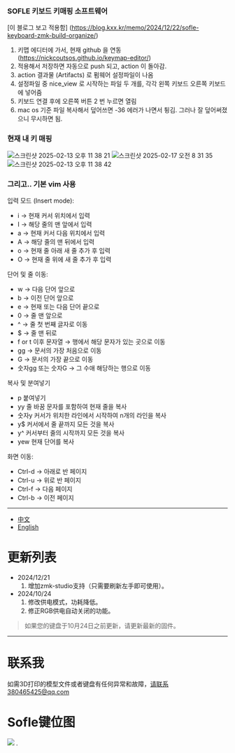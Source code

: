 ### SOFLE 키보드 키매핑 소프트웨어

[이 블로그 보고 적용함] (https://blog.kxx.kr/memo/2024/12/22/sofle-keyboard-zmk-build-organize/)

1. 키맵 에디터에 가서, 현재 github 을 연동 (https://nickcoutsos.github.io/keymap-editor/)
2. 적용해서 저장하면 자동으로 push 되고, action 이 돌아감.
3. action 결과물 (Artifacts) 로 펌웨어 설정파일이 나옴
4. 설정파일 중 nice_view 로 시작하는 파일 두 개를, 각각 왼쪽 키보드 오른쪽 키보드에 넣어줌
5. 키보드 연결 후에 오른쪽 버튼 2 번 누르면 열림
6. mac os 기준 파일 복사해서 덮어쓰면 -36 에러가 나면서 튕김. 그러나 잘 덮어써졌으니 무시하면 됨.

### 현재 내 키 매핑
![스크린샷 2025-02-13 오후 11 38 21](https://github.com/user-attachments/assets/2002a6cf-c18e-4835-b0c9-0ee75f46c4c9)
![스크린샷 2025-02-17 오전 8 31 35](https://github.com/user-attachments/assets/2946daae-3806-4a3d-a75b-21bd2efbcc3a)
![스크린샷 2025-02-13 오후 11 38 42](https://github.com/user-attachments/assets/9ac787b3-71a6-410c-9fd3-050e8cc7078c)

### 그리고.. 기본 vim 사용
입력 모드 (Insert mode):
-	i → 현재 커서 위치에서 입력
-	I → 해당 줄의 맨 앞에서 입력
-	a → 현재 커서 다음 위치에서 입력
-	A → 해당 줄의 맨 뒤에서 입력
-	o → 현재 줄 아래 새 줄 추가 후 입력
-	O → 현재 줄 위에 새 줄 추가 후 입력

단어 및 줄 이동:
- w → 다음 단어 앞으로
- b → 이전 단어 앞으로
- e → 현재 또는 다음 단어 끝으로
- 0 → 줄 맨 앞으로
- ^ → 줄 첫 번째 글자로 이동
- $ → 줄 맨 뒤로
- f or t 이후 문자열 → 행에서 해당 문자가 있는 곳으로 이동
- gg → 문서의 가장 처음으로 이동
- G → 문서의 가장 끝으로 이동
- 숫자gg 또는 숫자G → 그 수애 해당하는 행으로 이동 

복사 및 분여넣기
- p 붙여넣기
- yy 줄 바꿈 문자를 포함하여 현재 줄을 복사
- 숫자y 커서가 위치한 라인에서 시작하여 n개의 라인을 복사
- y$ 커서에서 줄 끝까지 모든 것을 복사
- y^ 커서부터 줄의 시작까지 모든 것을 복사
- yew 현재 단어를 복사


화면 이동:
- Ctrl-d → 아래로 반 페이지
- Ctrl-u → 위로 반 페이지
- Ctrl-f → 다음 페이지
- Ctrl-b → 이전 페이지


-----
- [中文](README.md)
- [English](README_EN.md)

# 更新列表

- 2024/12/21
  1. 增加zmk-studio支持（只需要刷新左手即可使用）。
- 2024/10/24
  1. 修改供电模式，功耗降低。
  2. 修正RGB供电自动关闭的功能。

> 如果您的键盘于10月24日之前更新，请更新最新的固件。
> 
---
# 联系我

如需3D打印的模型文件或者键盘有任何异常和故障，请联系380465425@qq.com

# Sofle键位图

<img src="keymap-drawer/sofle.svg" >
.
